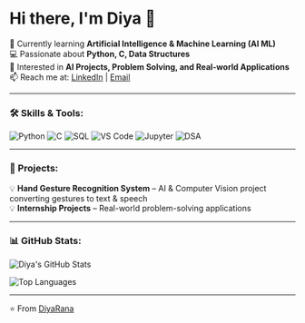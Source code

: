# Hi there, I'm Diya 👋  

🌱 Currently learning **Artificial Intelligence & Machine Learning (AI ML)**  
💻 Passionate about **Python, C, Data Structures**  
🎯 Interested in **AI Projects, Problem Solving, and Real-world Applications**  
📫 Reach me at: [LinkedIn](https://www.linkedin.com/in/diya-rana-61713a329?lipi=urn%3Ali%3Apage%3Ad_flagship3_profile_view_base_contact_details%3BE%2FjPljr3TVSHasOrgZK76w%3D%3D) | [Email](mailto:diyarana1824@gmail.com)  

---

### 🛠️ Skills & Tools:
![Python](https://img.shields.io/badge/-Python-3776AB?style=for-the-badge&logo=python&logoColor=yellow)
![C](https://img.shields.io/badge/-C-00599C?style=for-the-badge&logo=c&logoColor=white)
![SQL](https://img.shields.io/badge/-SQL-003B57?style=for-the-badge&logo=postgresql&logoColor=white)
![VS Code](https://img.shields.io/badge/-VS%20Code-007ACC?style=for-the-badge&logo=visual-studio-code&logoColor=white)
![Jupyter](https://img.shields.io/badge/-Jupyter-F37626?style=for-the-badge&logo=jupyter&logoColor=white)
![DSA](https://img.shields.io/badge/-DSA-FF4500?style=for-the-badge)

---

### 🚀 Projects:
💡 **Hand Gesture Recognition System** – AI & Computer Vision project converting gestures to text & speech  
💡 **Internship Projects** – Real-world problem-solving applications  

---

### 📊 GitHub Stats:
![Diya's GitHub Stats](https://github-readme-stats.vercel.app/api?username=YOUR_USERNAME&show_icons=true&theme=tokyonight)  

![Top Languages](https://github-readme-stats.vercel.app/api/top-langs/?username=YOUR_USERNAME&layout=compact&theme=tokyonight)

---

⭐️ From [DiyaRana](https://github.com/DiyaRana7)
